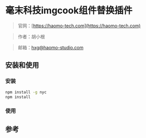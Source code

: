 # 毫末科技imgcook组件替换插件

> 官网：[https://haomo-tech.com](https://haomo-tech.com)

> 作者：胡小根

> 邮箱：hxg@haomo-studio.com

## 安装和使用

### 安装

```bash
npm install -g nyc
npm install
```

### 使用

## 参考
